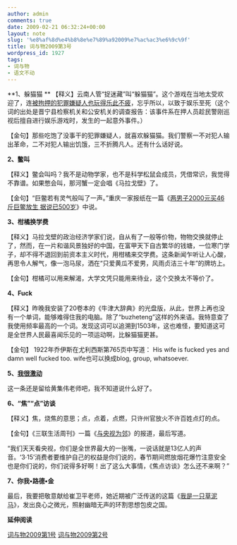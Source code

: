 ```yaml
---
author: admin
comments: true
date: 2009-02-21 06:32:24+00:00
layout: note
slug: '%e8%af%8d%e4%b8%8e%e7%89%a92009%e7%ac%ac3%e6%9c%9f'
title: 词与物2009第3号
wordpress_id: 1927
tags:
- 词与物
- 语文不动
---
```


**1、躲猫猫
**
【释义】云南人管“捉迷藏”叫“躲猫猫”。这个游戏在当地太受欢迎了，连[被拘押的犯罪嫌疑人也玩得乐此不疲](http://news.163.com/09/0221/02/52L2MGN90001124J.html)，忘乎所以，以致于娱乐至死（这个词的出处是晋宁县检察机关和公安机关的调查报告：该事件系在押人员趁民警刚巡视后擅自进行娱乐游戏时，发生的一起意外事件。）

【金句】那些吃饱了没事干的犯罪嫌疑人，就喜欢躲猫猫。我们警察一不对犯人输出革命，二不对犯人输出饥饿，三不折腾凡人。还有什么话好说。

**2、鳖叫**

【释义】鳖会叫吗？我不是动物学家，也不是科学松鼠会成员，凭借常识，我觉得不靠谱。如果憋会叫，那河蟹一定会唱《马拉戈壁》了。

【金句】“巨鳖若有灵气般叫了一声。”重庆一家报纸在一篇《[两男子2000元买46斤巨鳖放生 据说已500岁](http://news.163.com/09/0219/03/52G3GV1R00011229.html)》中说。

**3、柑橘换学费**

【释义】马拉戈壁的政治经济学家们说，自从有了一般等价物，物物交换就停止了，然而，在一片和谐风景独好的中国，在富甲天下自古繁华的钱塘，一位寒门学子，却不得不退回到前资本主义时代，用柑橘来交学费。这条新闻乍听让人心酸，再思令人解气，像一泡马尿，洒在“只爱黄瓜不爱男，风雨贞洁三十年”的牌坊上。

【金句】柑橘可以用来解渴，大学文凭只能用来待业，这个交换太不等价了。

**4、Fuck**

【释义】昨晚我安装了20卷本的《牛津大辞典》的光盘版，从此，世界上再也没有一个单词，能够难得住我的电脑。除了“buzheteng”这样的外来语。我特意查了我使用频率最高的一个词。发现这词可以追溯到1503年，这也难怪，要知道这可是全世界人民最喜闻乐见的一项运动啊，比躲猫猫更甚。

【金句】 1922年乔伊斯在尤利西斯第765页中写道： His wife is fucked yes and damn well fucked too. 
wife也可以换成blog, group, whatsoever.

**5、[我很激动](http://www.paowang.com/cgi-bin/forum/viewpost.cgi?which=paowang&id=798388)**

这一条还是留给黄集伟老师吧，我不知道说什么好了。

**6、“焦”“点”访谈**

【释义】焦，烧焦的意思；点，点着，点燃，只许州官放火不许百姓点灯的点。

【金句】《三联生活周刊》一篇《[与央视为邻](http://www.paowang.com/cgi-bin/forum/viewpost.cgi?which=paowang&id=798332)》的报道，最后写道。

“我们天天看央视，你们是全世界最大的一张嘴，一说话就是13亿人的声音。‘3·15’消费者要维护自己的权益是你们说的，春节期间燃放烟花爆竹注意安全也是你们说的，你们说得多好啊！出了这么大事情，《焦点访谈》怎么还不来啊？” 

**7、你我•路德•金**

最后，我要把敬意献给崔卫平老师，她近期被广泛传送的这篇《[我是一只草泥马](http://www.hecaitou.net/?p=4723)》，发出良心之微光，照射幽暗无声的环割思想包皮之国。

**延伸阅读**

[词与物2009第1号](http://www.baibanbao.net/?p=1850)
[词与物2009第2号](http://www.baibanbao.net/?p=1880)

